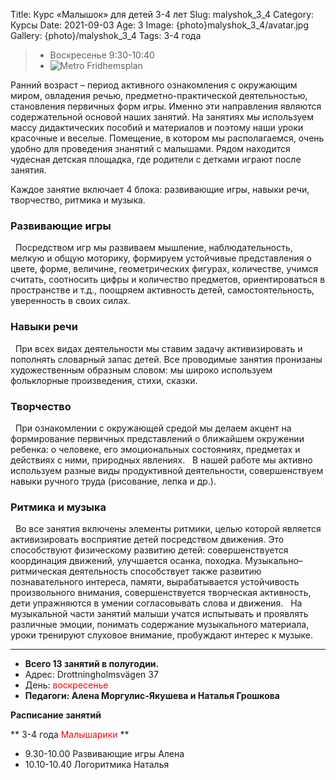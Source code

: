Title: Курс «Малышок» для детей 3-4 лет
Slug: malyshok_3_4
Category: Курсы
Date: 2021-09-03
Age: 3
Image: {photo}malyshok_3_4/avatar.jpg
Gallery: {photo}/malyshok_3_4
Tags: 3-4 года

> * Воскресенье 9:30-10:40
> * ![Metro]({static}/images/metro.png) Fridhemsplan

Ранний возраст – период активного ознакомления с окружающим миром, овладения речью, предметно-практической деятельностью, становления первичных форм игры. Именно эти направления являются содержательной основой наших занятий. На занятиях мы используем массу дидактических пособий и материалов и поэтому наши уроки красочные и веселые. Помещение, в котором мы располагаемся, очень удобно для проведения знанятий с малышами. Рядом находится чудесная детская площадка, где родители с детками играют после занятия.

Каждое занятие включает 4 блока:
развивающие игры, навыки речи, творчество, ритмика и музыка.
  
### Развивающие игры
 
Посредством игр мы развиваем мышление, наблюдательность, мелкую и общую моторику, формируем устойчивые представления о цвете, форме, величине, геометрических фигурах, количестве, учимся считать, соотносить цифры и количество предметов, ориентироваться в пространстве и т.д., поощряем активность детей, самостоятельность, уверенность в своих силах.
 
### Навыки речи
 
При всех видах деятельности мы ставим задачу активизировать и пополнять словарный запас детей. Все проводимые занятия пронизаны художественным образным словом: мы широко используем фольклорные произведения, стихи, сказки. 
 
### Творчество
 
При ознакомлении с окружающей средой мы делаем акцент на формирование первичных представлений о ближайшем окружении ребенка: о человеке, его эмоциональных состояниях, предметах и действиях с ними, природных явлениях.   
В нашей работе мы активно используем разные виды продуктивной деятельности, совершенствуем навыки ручного труда (рисование, лепка и др.).

### Ритмика и музыка
 
Во все занятия включены элементы ритмики, целью которой является активизировать восприятие детей посредством движения. Это способствуют физическому развитию детей: совершенствуется координация движений, улучшается осанка, походка.  Музыкально–ритмическая деятельность способствует также развитию познавательного интереса, памяти, вырабатывается устойчивость произвольного внимания, совершенствуется творческая активность, дети упражняются в умении согласовывать слова и движения.
 
На музыкальной части занятий малыши учатся испытывать и проявлять различные эмоции, понимать содержание музыкального материала, уроки тренируют слуховое внимание, пробуждают интерес к музыке. 

---

* <strong>Всего 13 занятий в полугодии.</strong>
* Адрес: Drottningholmsvägen 37
* День: <span style="color: red">воскресенье</span>
* <strong>Педагоги: Алена Моргулис-Якушева и Наталья Грошкова</strong>

**Расписание занятий**

** 3-4 года <span style="color: red">Малышарики</span> **

* 9.30-10.00 Развивающие игры Алена
* 10.10-10.40 Логоритмика Наталья

